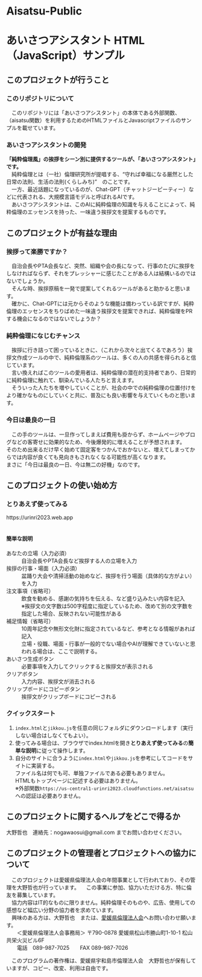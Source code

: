 # Aisatsu-Public 
<h1>あいさつアシスタント HTML（JavaScript）サンプル</h1>
<h2>このプロジェクトが行うこと</h2>
<h3>このリポジトリについて</h3>
<p>　このリポジトリには「あいさつアシスタント」の本体である外部関数、（aisatsu関数）を利用するためのHTMLファイルとJavascriptファイルのサンプルを載せています。</p>
<h3>あいさつアシスタントの開発</h3>
<p><strong>「純粋倫理風」の挨拶をシーン別に提供するツールが、「あいさつアシスタント」です。</strong><br>
  　純粋倫理とは（一社）倫理研究所が提唱する、<q>守れば幸福になる厳然とした日常の法則、生活の法則(くらしみち)</q>　のことです。<br>
  　一方、最近話題になっているのが、Chat-GPT（チャットジーピーティー）などに代表される、大規模言語モデルと呼ばれるAIです。<br>
　あいさつアシスタントは、このAIに純粋倫理の知識を与えることによって、純粋倫理のエッセンスを持った、一味違う挨拶文を提案するものです。</p>
<h2>このプロジェクトが有益な理由</h2>
<h3>挨拶って楽勝ですか？</h3>
<p>　自治会長やPTA会長など、突然、組織や会の長になって、行事のたびに挨拶をしなければならず、それをプレッシャーに感じたことがある人は結構いるのではないでしょうか。<br>
　そんな時、挨拶原稿を一発で提案してくれるツールがあると助かると思います。<br>
　確かに、Chat-GPTには元からそのような機能は備わっている訳ですが、純粋倫理のエッセンスをちりばめた一味違う挨拶文を提案できれば、純粋倫理をPRする機会になるのではないでしょうか？<br>
</p>
<h3>純粋倫理になじむチャンス</h3>
<p>　挨拶に行き詰って困っているときに、（これから次々と出てくるであろう）挨拶文作成ツールの中で、純粋倫理系のツールは、多くの人の共感を得られると信じています。<br>
　言い換えればこのツールの愛用者は、純粋倫理の潜在的支持者であり、日常的に純粋倫理に触れて、馴染んでいる人たちと言えます。<br>
　そういった人たちを増やしていくことが、社会の中での純粋倫理の位置付けをより確かなものにしていくと共に、普及にも良い影響を与えていくものと思います。<br>
</p>
<h3>今日は最良の一日</h3>
<p>　この手のツールは、一旦作ってしまえば費用も掛からず、ホームページやブログなどの客寄せに効果的なため、今後爆発的に増えることが予想されます。<br>
そのため出来るだけ早く始めて固定客をつかんでおかないと、増えてしまってからでは内容が良くても見向きもされなくなる可能性が高くなります。<br>
まさに「今日は最良の一日、今は無二の好機」なのです。<br>
</p>
<h2>このプロジェクトの使い始め方</h2>
<h3>とりあえず使ってみる</h3>
https://urinri2023.web.app<br><br>
<h4>簡単な説明</h4>
<dl>
  <dt>あなたの立場（入力必須）</dt><dd>自治会長やPTA会長など挨拶する人の立場を入力</dd>
  <dt>挨拶の行事・場面（入力必須）</dt><dd>盆踊り大会や清掃活動の始めなど、挨拶を行う場面（具体的な方がよい）を入力</dd>
  <dt>注文事項（省略可）</dt><dd>飲食を勧める、感謝の気持ちを伝える、など盛り込みたい内容を記入<br>
  ※挨拶文の文字数は500字程度に指定しているため、改めて別の文字数を指定した場合、反映されない可能性がある</dd>
  <dt>補足情報（省略可）</dt><dd>10周年記念や無形文化財に指定されているなど、参考となる情報があれば記入<br>
    立場・役職、場面・行事が一般的でない場合やAIが理解できていないと思われる場合は、ここで説明する。</dd>
  <dt>あいさつ生成ボタン</dt><dd>必要事項を入力してクリックすると挨拶文が表示される</dd>
  <dt>クリアボタン</dt><dd>入力内容、挨拶文が消去される</dd>
  <dt>クリップボードにコピーボタン</dt><dd>挨拶文がクリップボードにコピーされる</dd>
</dl>
<h3>クイックスタート</h3>
<p><ol>
  <li><code>index.html</code>と<code>jikkou.js</code>を任意の同じフォルダにダウンロードします（実行しない場合はしなくてもよい）。</li>
  <li>使ってみる場合は、ブラウザでindex.htmlを開き<strong>とりあえず使ってみる</strong>の<strong>簡単な説明</strong>に従って操作します。</li>
  <li>自分のサイトに合うように<code>index.html</code>や<code>jikkou.js</code>を参考にしてコードをサイトに実装する。<br>
    ファイル名は何でも可、単独ファイルである必要もありません。<br>
    HTMLもトップページに記述する必要はありません。<br>
    ※外部関数<code>https://us-central1-urinri2023.cloudfunctions.net/aisatsu</code>への認証は必要ありません。</li>
</ol></p>
<h2>このプロジェクトに関するヘルプをどこで得るか</h2>
<p>大野哲也　連絡先：nogawaosui@gmail.com までお問い合わせください。</p>
<h2>このプロジェクトの管理者とプロジェクトへの協力について</h2>
<p>　このプロジェクトは愛媛県倫理法人会の年間事業として行われており、その管理を大野哲也が行っています。
  　この事業に参加、協力いただける方、特に倫友を募集しています。<br>
  　協力内容はIT的なものに限りません。純粋倫理そのものや、広告、使用しての感想など幅広い分野の協力者を求めています。<br>
  　興味のある方は、大野哲也　または、<a href="https://www.rinri-ehime.jp/contact/" target="_blank">愛媛県倫理法人会</a>へお問い合わせ願います。<br>
　　＜愛媛県倫理法人会事務局＞ 〒790-0878 愛媛県松山市勝山町1-10-1 松山共栄火災ビル6F<br>
　　電話　089-987-7025　　FAX 089-987-7026</p>
<p>　このプログラムの著作権は、愛媛県宇和島市倫理法人会　大野哲也が保有していますが、コピー、改変、利用は自由です。
</p>
